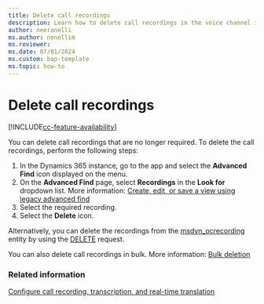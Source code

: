 ```yaml
---
title: Delete call recordings
description: Learn how to delete call recordings in the voice channel in Dynamics 365 Contact Center.
author: neeranelli
ms.author: nenellim
ms.reviewer:
ms.date: 07/01/2024
ms.custom: bap-template
ms.topic: how-to
---
```


# Delete call recordings

[!INCLUDE[cc-feature-availability](../../includes/cc-feature-availability.md)]

You can delete call recordings that are no longer required. To delete the call recordings, perform the following steps:

1. In the Dynamics 365 instance, go to the app and select the **Advanced Find** icon displayed on the menu.
1. On the **Advanced Find** page, select **Recordings** in the **Look for** dropdown list. More information: [Create, edit, or save a view using legacy advanced find](/power-apps/user/advanced-find#create-edit-or-save-a-view-using-legacy-advanced-find)
1. Select the required recording.
1. Select the **Delete** icon.

Alternatively, you can delete the recordings from the [msdyn_ocrecording](../develop/reference/entities/msdyn_ocrecording.md) entity by using the [DELETE](/power-apps/developer/data-platform/webapi/update-delete-entities-using-web-api) request.

You can also delete call recordings in bulk. More information: [Bulk deletion](/power-platform/admin/delete-bulk-records)

### Related information

[Configure call recording, transcription, and real-time translation](voice-channel-configure-transcripts.md)